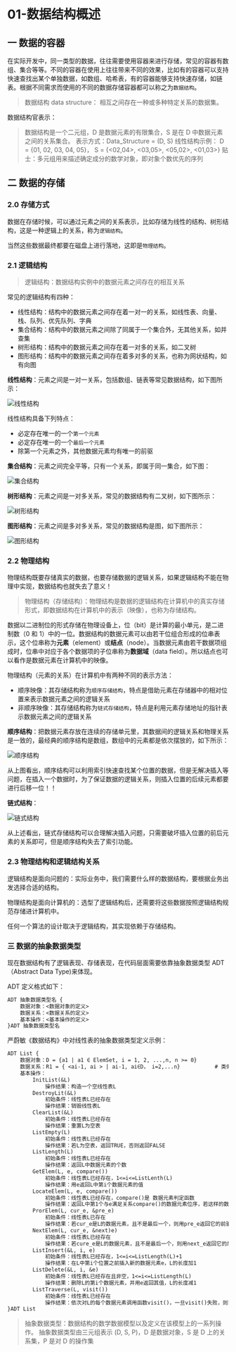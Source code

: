 # 01-数据结构概述

## 一 数据的容器

在实际开发中，同一类型的数据，往往需要使用容器来进行存储，常见的容器有数组、集合等等。不同的容器在使用上往往带来不同的效果，比如有的容器可以支持快速查找出某个单独数据，如数组、哈希表，有的容器能够支持快速存储，如链表。根据不同需求而使用的不同的数据存储容器都可以称之为`数据结构`。

> 数据结构 data structure：
> 相互之间存在一种或多种特定关系的数据集。

数据结构官表示：

> 数据结构是一个二元组，D 是数据元素的有限集合，S 是在 D 中数据元素之间的关系集合。
> 表示方式：Data_Structure = (D, S)
> 线性结构示例：
> D = {01, 02, 03, 04, 05}，
> S = {<02,04>, <03,05>, <05,02>, <01,03>}
> 贴士：多元组用来描述确定成分的数学对象，即对象个数优先的序列

## 二 数据的存储

### 2.0 存储方式

数据在存储时候，可以通过元素之间的关系表示，比如存储为线性的结构、树形结构，这是一种逻辑上的关系，称为`逻辑结构`。

当然这些数据最终都要在磁盘上进行落地，这即是`物理结构`。

### 2.1 逻辑结构

> 逻辑结构：数据结构实例中的数据元素之间存在的相互关系

常见的逻辑结构有四种：

- 线性结构：结构中的数据元素之间存在着一对一的关系，如线性表、向量、栈、队列、优先队列、字典
- 集合结构：结构中的数据元素之间除了同属于一个集合外，无其他关系，如并查集
- 树形结构：结构中的数据元素之间存在着一对多的关系，如二叉树
- 图形结构：结构中的数据元素之间存在着多对多的关系，也称为网状结构，如有向图

**线性结构**：元素之间是一对一关系，包括数组、链表等常见数据结构，如下图所示：

![线性结构](../images/structure/01-01.svg)

线性结构具备下列特点：

- 必定存在唯一的一个`第一个元素`
- 必定存在唯一的一个`最后一个元素`
- 除第一个元素之外，其他数据元素均有唯一的前驱

**集合结构**：元素之间完全平等，只有一个关系，即属于同一集合，如下图：

![集合结构](../images/structure/01-02.svg)

**树形结构**：元素之间是一对多关系，常见的数据结构有二叉树，如下图所示：

![树形结构](../images/structure/01-03.svg)

**图形结构**：元素之间是多对多关系，常见的数据结构是图，如下图所示：

![图形结构](../images/structure/01-04.svg)

### 2.2 物理结构

物理结构既要存储真实的数据，也要存储数据的逻辑关系，如果逻辑结构不能在物理中实现，数据结构也就失去了意义！

> 物理结构（存储结构）：物理结构是数据的逻辑结构在计算机中的真实存储形式，即数据结构在计算机中的表示（映像），也称为存储结构。

数据以二进制位的形式存储在物理设备上，位（bit）是计算的最小单元，是二进制数（0 和 1）中的一位。数据结构的数据元素可以由若干位组合形成的位串表示，这个位串称为**元素**（element）或**结点**（node）。当数据元素由若干数据项组成时，位串中对应于各个数据项的子位串称为**数据域**（data field）。所以结点也可以看作是数据元素在计算机中的映像。

物理结构（元素的关系）在计算机中有两种不同的表示方法：

- 顺序映像：其存储结构称为`顺序存储结构`，特点是借助元素在存储器中的相对位置来表示数据元素之间的逻辑关系
- 非顺序映像：其存储结构称为`链式存储结构`，特点是利用元素存储地址的指针表示数据元素之间的逻辑关系

**顺序结构**：把数据元素存放在连续的存储单元里，其数据间的逻辑关系和物理关系是一致的，最经典的顺序结构是数组，数组中的元素都是依次摆放的，如下所示：

![顺序结构](../images/structure/01-05.svg)

从上图看出，顺序结构可以利用索引快速查找某个位置的数据，但是无解决插入等问题，在插入一个数据时，为了保证数据的逻辑关系，则插入位置的后续元素都要进行后移一位！！

**链式结构**：

![链式结构](../images/structure/01-06.svg)

从上述看出，链式存储结构可以合理解决插入问题，只需要破坏插入位置的前后元素的关系即可，但是顺序结构失去了索引功能。

### 2.3 物理结构和逻辑结构关系

逻辑结构是面向问题的：实际业务中，我们需要什么样的数据结构，要根据业务出发选择合适的结构。

物理结构是面向计算机的：选型了逻辑结构后，还需要将这些数据按照逻辑结构规范存储进计算机中。

任何一个算法的设计取决于逻辑结构，其实现依赖于存储结构。

### 三 数据的抽象数据类型

现在数据结构有了逻辑表现、存储表现，在代码层面需要依靠抽象数据类型 ADT（Abstract Data Type)来体现。

ADT 定义格式如下：

```txt
ADT 抽象数据类型名 {
    数据对象：<数据对象的定义>
    数据关系：<数据关系的定义>
    基本操作：<基本操作的定义>
}ADT 抽象数据类型名
```

严蔚敏《数据结构》中对线性表的抽象数据类型定义示例：

```txt
ADT List {
    数据对象：D = {a1 | a1 ∈ ElemSet, i = 1, 2, ...,n, n >= 0}
    数据关系：R1 = { <ai-1, ai > | ai-1, ai∈D， i=2,...n}           # 类似ai-1中i-1都是下标
    基本操作：
        InitList(&L)
            操作结果：构造一个空线性表L
        DestroyLit(&L)
            初始条件：线性表L已经存在
            操作结果：销毁线性表L
        ClearList(&L)
            初始条件：线性表L已经存在
            操作结果：重置L为空表
        ListEmpty(L)
            初始条件：线性表L已经存在
            操作结果：若L为空表，返回TRUE，否则返回FALSE
        ListLength(L)
            初始条件：线性表L已经存在
            操作结果：返回L中数据元素的个数
        GetElem(L, e, compare())
            初始条件：线性表L已经存在，1<=i<=ListLenth(L)
            操作结果：用e返回L中第i个数据元素的值
        LocateElem(L, e, compare())
            初始条件：线性表L已经存在，compare()是 数据元素判定函数
            操作结果：返回L中第1个与e满足关系compare()的数据元素位序，若这样的数据元素不存在，则返回0
        ProrElem(L, cur_e, &pre_e)
            初始条件：线性表L已存在
            操作结果：若cur_e是L的数据元素，且不是最后一个，则用pre_e返回它的前驱，否则操作失败，pre_e无定义
        NextElem(L, cur_e, &next)e)
            初始条件：线性表L已经存在
            操作结果：若cure_e是L的数据元素，且不是最后一个，则用next_e返回它的后继，否则操作失败，next_e无定义
        ListInsert(&L, i, e)
            初始条件：线性表L已经存在，1<=i<=ListLength(L)+1
            操作结果：在L中第i个位置之前插入新的数据元素e，L的长度加1
        ListDelete(&L, i, &e)
            初始条件：线性表L已经存在且非空，1<=i<=ListLength(L)
            操作结果：删除L的第i个数据元素，并用e返回其值，L的长度减1
        ListTraverse(L, visit())
            初始条件：线性表L已经存在
            操作结果：依次对L的每个数据元素调用函数visit()，一旦visit()失败，则操作失败
}ADT List
```

> 抽象数据类型：数据结构的数学数据模型以及定义在该模型上的一系列操作。
> 抽象数据类型由三元组表示 (D, S, P)，D 是数据对象，S 是 D 上的关系集，P 是对 D 的操作集
